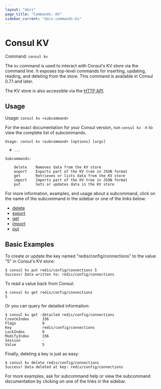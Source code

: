 ```yaml
---
layout: "docs"
page_title: "Commands: KV"
sidebar_current: "docs-commands-kv"
---
```


# Consul KV

Command: `consul kv`

The `kv` command is used to interact with Consul's KV store via the
command line. It exposes top-level commands for inserting, updating, reading,
and deleting from the store. This command is available in Consul 0.7.1 and
later.

The KV store is also accessible via the
[HTTP API](/agent/api/api-server/kv.html).

## Usage

Usage: `consul kv <subcommand>`

For the exact documentation for your Consul version, run `consul kv -h` to view
the complete list of subcommands.

```text
Usage: consul kv <subcommand> [options] [args]

  # ...

Subcommands:

    delete    Removes data from the KV store
    export    Exports part of the KV tree in JSON format
    get       Retrieves or lists data from the KV store
    import    Imports part of the KV tree in JSON format
    put       Sets or updates data in the KV store
```

For more information, examples, and usage about a subcommand, click on the name
of the subcommand in the sidebar or one of the links below:

- [delete](/docs/commands/kv/delete.html)
- [export](/docs/commands/kv/export.html)
- [get](/docs/commands/kv/get.html)
- [import](/docs/commands/kv/import.html)
- [put](/docs/commands/kv/put.html)

## Basic Examples

To create or update the key named "redis/config/connections" to the value "5" in
Consul's KV store:

```text
$ consul kv put redis/config/connections 5
Success! Data written to: redis/config/connections
```

To read a value back from Consul:

```text
$ consul kv get redis/config/connections
5
```

Or you can query for detailed information:

```text
$ consul kv get -detailed redis/config/connections
CreateIndex      336
Flags            0
Key              redis/config/connections
LockIndex        0
ModifyIndex      336
Session          -
Value            5
```

Finally, deleting a key is just as easy:

```text
$ consul kv delete redis/config/connections
Success! Data deleted at key: redis/config/connections
```

For more examples, ask for subcommand help or view the subcommand documentation
by clicking on one of the links in the sidebar.
